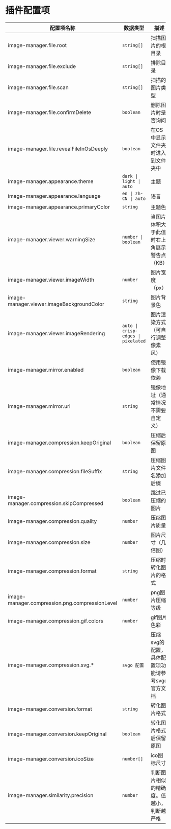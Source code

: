 # 插件配置项

| 配置项名称                                     | 数据类型                           | 描述                                            | 默认值                                                                                                                       |
| ---------------------------------------------- | ---------------------------------- | ----------------------------------------------- | ---------------------------------------------------------------------------------------------------------------------------- |
| image-manager.file.root                        | `string[]`                         | 扫描图片的根目录                                | 当前工作区                                                                                                                   |
| image-manager.file.exclude                     | `string[]`                         | 排除目录                                        | `['**/node_modules/**','**/.git/**',`<br>`'**/dist/**','**/coverage/**','**/.next/**',`<br/>`'**/.nuxt/**','**/.vercel/**']` |
| image-manager.file.scan                        | `string[]`                         | 扫描的图片类型                                  | `['svg','png','jpeg','jpg',`<br/>`'ico','gif','webp','bmp',`<br/>`'tif','tiff','apng','avif']`                               |
| image-manager.file.confirmDelete               | `boolean`                          | 删除图片时是否询问                              | true                                                                                                                         |
| image-manager.file.revealFileInOsDeeply        | `boolean`                          | 在OS中显示文件夹时进入到文件夹中                | false                                                                                                                        |
| image-manager.appearance.theme                 | `dark \| light \| auto`            | 主题                                            | `auto`                                                                                                                       |
| image-manager.appearance.language              | `en \| zh-CN \| auto`              | 语言                                            | `auto`                                                                                                                       |
| image-manager.appearance.primaryColor          | `string`                           | 主题色                                          | undefined                                                                                                                    |
| image-manager.viewer.warningSize               | `number \| boolean`                | 当图片体积大于此值时右上角展示警告点（KB）      | 1024                                                                                                                         |
| image-manager.viewer.imageWidth                | `number`                           | 图片宽度（px）                                  | 100                                                                                                                          |
| image-manager.viewer.imageBackgroundColor      | `string`                           | 图片背景色                                      | `#1a1a1a`                                                                                                                    |
| image-manager.viewer.imageRendering            | `auto \| crisp-edges \| pixelated` | 图片渲染方式（可自行调整像素风）                | `auto`                                                                                                                       |
| image-manager.mirror.enabled                   | `boolean`                          | 使用镜像下载依赖                                | false                                                                                                                        |
| image-manager.mirror.url                       | `string`                           | 镜像地址（通常情况不需要自定义）                | undefined                                                                                                                    |
| image-manager.compression.keepOriginal         | `boolean`                          | 压缩后保留原图                                  | false                                                                                                                        |
| image-manager.compression.fileSuffix           | `string`                           | 压缩图片文件名添加后缀                          | `.min`                                                                                                                       |
| image-manager.compression.skipCompressed       | `boolean`                          | 跳过已压缩的图片                                | true                                                                                                                         |
| image-manager.compression.quality              | `number`                           | 压缩图片质量                                    | -                                                                                                                            |
| image-manager.compression.size                 | `number`                           | 图片尺寸（几倍图）                              | 1                                                                                                                            |
| image-manager.compression.format               | `string`                           | 压缩时转化图片的格式                            | ''                                                                                                                           |
| image-manager.compression.png.compressionLevel | `number`                           | png图片压缩等级                                 | 9                                                                                                                            |
| image-manager.compression.gif.colors           | `number`                           | gif图片色彩                                     | 256                                                                                                                          |
| image-manager.compression.svg.*                | `svgo 配置`                        | 压缩svg的配置，具体配置项功能请参考svgo官方文档 | -                                                                                                                            |
| image-manager.conversion.format                | `string`                           | 转化图片格式                                    | ''                                                                                                                           |
| image-manager.conversion.keepOriginal          | `boolean`                          | 转化图片格式后保留原图                          | false                                                                                                                        |
| image-manager.conversion.icoSize               | `number[]`                         | ico图标尺寸                                     | [16, 32]                                                                                                                     |
| image-manager.similarity.precision             | `number`                           | 判断图片相似的精确度。值越小，判断越严格        | 10                                                                                                                           |
